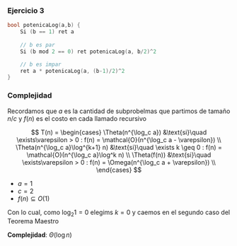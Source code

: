 ### Ejercicio 3

```c++
bool potenicaLog(a,b) {
    Si (b == 1) ret a
    
    // b es par
    Si (b mod 2 == 0) ret potenicaLog(a, b/2)^2

    // b es impar
    ret a * potenicaLog(a, (b-1)/2)^2
}
```


### Complejidad

Recordamos que $a$ es la cantidad de subprobelmas que partimos de tamaño $n/c$ y $f(n)$ es el costo en cada llamado recursivo

$$
T(n) = \begin{cases}
\Theta(n^{\log_c a}) &\text{si}\quad  \exists\varepsilon > 0 : f(n) = \mathcal{O}(n^{\log_c a - \varepsilon}) \\
\Theta(n^{\log_c a}\log^{k+1} n) &\text{si}\quad \exists k \geq 0 : f(n) = \mathcal{O}(n^{\log_c a}\log^k n) \\
\Theta(f(n)) &\text{si}\quad  \exists\varepsilon > 0 : f(n) = \Omega(n^{\log_c a + \varepsilon}) \\
\end{cases}
$$

- $a = 1$
- $c = 2$
- $f(n) \subseteq O(1)$

Con lo cual, como $\log_2 1 = 0$ elegims $k = 0$ y caemos en el segundo caso del Teorema Maestro

**Complejidad**: $\Theta(\log n)$